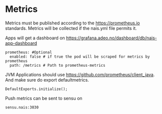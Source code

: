 # Metrics

Metrics must be published according to the https://prometheus.io standards. Metrics will be collected if the nais.yml file permits it.

Apps will get a dashboard on https://grafana.adeo.no/dashboard/db/nais-app-dashboard

```
prometheus: #Optional
  enabled: false # if true the pod will be scraped for metrics by prometheus
  path: /metrics # Path to prometheus-metrics
```



JVM Applications should use https://github.com/prometheus/client_java. And make sure do export defaultmetrics.
```
DefaultExports.initialize();
```
Push metrics can be sent to sensu on 

```
sensu.nais:3030
```
